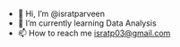 - 👋 Hi, I’m @isratparveen
- 🌱 I’m currently learning Data Analysis
- 📫 How to reach me isratp03@gmail.com

<!---
isratparveen/isratparveen is a ✨ special ✨ repository because its `README.md` (this file) appears on your GitHub profile.
You can click the Preview link to take a look at your changes.
--->
